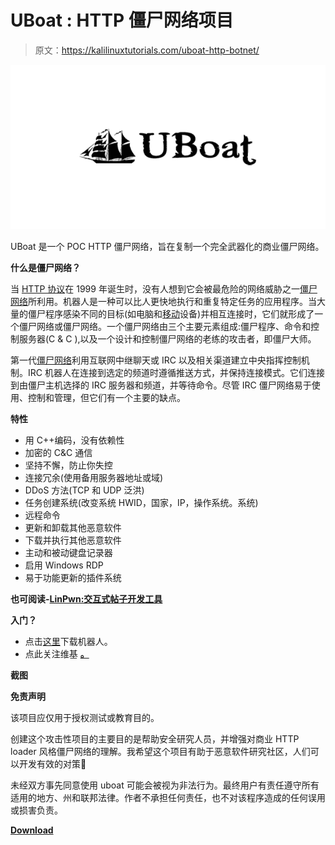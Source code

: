# UBoat : HTTP 僵尸网络项目

> 原文：<https://kalilinuxtutorials.com/uboat-http-botnet/>

[![UBoat : HTTP Botnet Project](img//83353b02672621d0b9364354f20c3a0a.png "UBoat : HTTP Botnet Project")](https://1.bp.blogspot.com/-_nwMEnHetQw/XbwJO2FO2JI/AAAAAAAADNk/trF3KjNZkdopluKij8dNb48Q_6fioGbHACLcBGAsYHQ/s1600/Uboat%25281%2529.png)

UBoat 是一个 POC HTTP 僵尸网络，旨在复制一个完全武器化的商业僵尸网络。

**什么是僵尸网络？**

当 [HTTP 协议](http://tools.ietf.org/html/rfc2616)在 1999 年诞生时，没有人想到它会被最危险的网络威胁之一[僵尸网络](http://securityaffairs.co/wordpress/12655/cyber-crime/botnet-organization-easy-and-cheap.html)所利用。机器人是一种可以比人更快地执行和重复特定任务的应用程序。当大量的僵尸程序感染不同的目标(如电脑和[移动](http://securityaffairs.co/wordpress/12862/malware/mobile-botnets-from-anticipation-to-reality.html)设备)并相互连接时，它们就形成了一个僵尸网络或僵尸网络。一个僵尸网络由三个主要元素组成:僵尸程序、命令和控制服务器(C & C ),以及一个设计和控制僵尸网络的老练的攻击者，即僵尸大师。

第一代[僵尸网络](http://resources.infosecinstitute.com/botnets-and-cybercrime-introduction/)利用互联网中继聊天或 IRC 以及相关渠道建立中央指挥控制机制。IRC 机器人在连接到选定的频道时遵循推送方式，并保持连接模式。它们连接到由僵尸主机选择的 IRC 服务器和频道，并等待命令。尽管 IRC 僵尸网络易于使用、控制和管理，但它们有一个主要的缺点。

**特性**

*   用 C++编码，没有依赖性
*   加密的 C&C 通信
*   坚持不懈，防止你失控
*   连接冗余(使用备用服务器地址或域)
*   DDoS 方法(TCP 和 UDP 泛洪)
*   任务创建系统(改变系统 HWID，国家，IP，操作系统。系统)
*   远程命令
*   更新和卸载其他恶意软件
*   下载并执行其他恶意软件
*   主动和被动键盘记录器
*   启用 Windows RDP
*   易于功能更新的插件系统

**也可阅读-[LinPwn:交互式帖子开发工具](http://kalilinuxtutorials.com/linpwn-interactive-post-exploitation-tool/)**

**入门？**

*   点击[这里](https://github.com/Souhardya/UBoat/releases)下载机器人。
*   点此关注维基 **[。](https://github.com/Souhardya/UBoat/wiki)**

**截图**

**免责声明**

该项目应仅用于授权测试或教育目的。

创建这个攻击性项目的主要目的是帮助安全研究人员，并增强对商业 HTTP loader 风格僵尸网络的理解。我希望这个项目有助于恶意软件研究社区，人们可以开发有效的对策🙂

未经双方事先同意使用 uboat 可能会被视为非法行为。最终用户有责任遵守所有适用的地方、州和联邦法律。作者不承担任何责任，也不对该程序造成的任何误用或损害负责。

[**Download**](https://github.com/Souhardya/UBoat#features)
